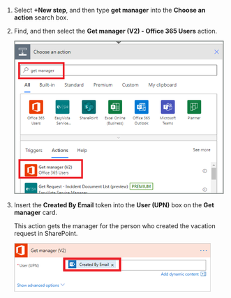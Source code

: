 1. Select **+New step**, and then type **get manager** into the **Choose an action** search box.
1. Find, and then select the **Get manager (V2) - Office 365 Users** action.

    ![select office users](media/modern-approvals/add-get-manager-action.png)
1. Insert the **Created By Email** token into the **User (UPN)** box on the **Get manager** card.

    This action gets the manager for the person who created the vacation request in SharePoint.

    ![get manager config](media/modern-approvals/get-manager-card.png)

